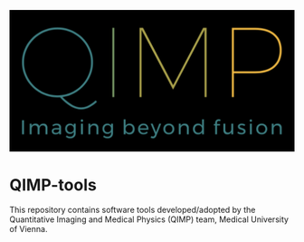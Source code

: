 ![qimp-logo](Images/qimp-logo.png)
# QIMP-tools
This repository contains software tools developed/adopted by the Quantitative Imaging and Medical Physics (QIMP) team, Medical University of Vienna.
